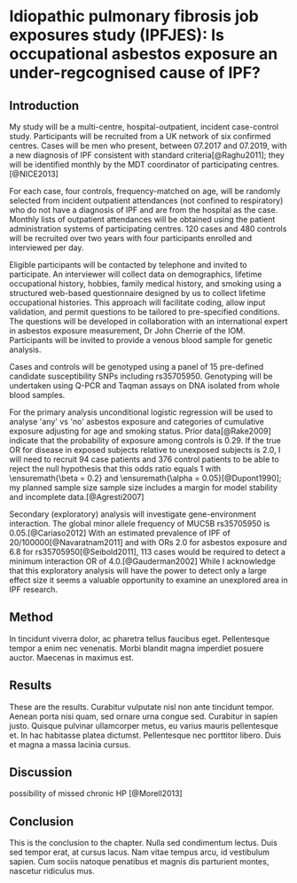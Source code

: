 # Idiopathic pulmonary fibrosis job exposures study (IPFJES): Is occupational asbestos exposure an under-regcognised cause of IPF?

## Introduction

My study will be a multi-centre, hospital-outpatient, incident case-control study. Participants will be recruited from a UK network of six confirmed centres. Cases will be men who present, between 07.2017 and 07.2019, with a new diagnosis of IPF consistent with standard criteria[@Raghu2011]; they will be identified monthly by the MDT coordinator of participating centres.[@NICE2013]

For each case, four controls, frequency-matched on age, will be randomly selected from incident outpatient attendances (not confined to respiratory) who do not have a diagnosis of IPF and are from the hospital as the case. Monthly lists of outpatient attendances will be obtained using the patient administration systems of participating centres. 120 cases and 480 controls will be recruited over two years with four participants enrolled and interviewed per day. 

Eligible participants will be contacted by telephone and invited to participate. An interviewer will collect data on demographics, lifetime occupational history, hobbies, family medical history, and smoking using a structured web-based questionnaire designed by us to collect lifetime occupational histories. This approach will facilitate coding, allow input validation, and permit questions to be tailored to pre-specified conditions. The questions will be developed in collaboration with an international expert in asbestos exposure measurement, Dr John Cherrie of the IOM. Participants will be invited to provide a venous blood sample for genetic analysis. 

Cases and controls will be genotyped using a panel of 15 pre-defined candidate susceptibility SNPs including rs35705950. Genotyping will be undertaken using Q-PCR and Taqman assays on DNA isolated from whole blood samples.

For the primary analysis unconditional logistic regression will be used to analyse 'any' vs 'no' asbestos exposure and categories of cumulative exposure adjusting for age and smoking status. Prior data[@Rake2009] indicate that the probability of exposure among controls is 0.29.  If the true OR for disease in exposed subjects relative to unexposed subjects is 2.0, I will need to recruit 94 case patients and 376 control patients to be able to reject the null hypothesis that this odds ratio equals 1 with \ensuremath{\beta = 0.2} and \ensuremath{\alpha = 0.05}[@Dupont1990]; my planned sample size sample size includes a margin for model stability and incomplete data.[@Agresti2007]

Secondary (exploratory) analysis will investigate gene-environment interaction. The global minor allele frequency of MUC5B rs35705950 is 0.05.[@Cariaso2012] With an estimated prevalence of IPF of 20/100000[@Navaratnam2011] and with ORs 2.0 for asbestos exposure and 6.8 for rs35705950[@Seibold2011], 113 cases would be required to detect a minimum interaction OR of 4.0.[@Gauderman2002] While I acknowledge that this exploratory analysis will have the power to detect only a large effect size it seems a valuable opportunity to examine an unexplored area in IPF research.

## Method

<!--
https://journals.lww.com/epidem/Abstract/1999/03000/Case_Only_Design_to_Measure_Gene_Gene_Interaction_.14.aspx#pdf-link

https://academic.oup.com/ije/article/40/5/1329/657226

list of wood exposed socs paul from sinonasal cancer
buckinghamshire
?http://www.hse.gov.uk/research/rrpdf/rr933.pdf
-->

In tincidunt viverra dolor, ac pharetra tellus faucibus eget. Pellentesque tempor a enim nec venenatis. Morbi blandit magna imperdiet posuere auctor. Maecenas in maximus est.


<!-- 
Comments can be added like this.
--> 

## Results

These are the results. Curabitur vulputate nisl non ante tincidunt tempor. Aenean porta nisi quam, sed ornare urna congue sed. Curabitur in sapien justo. Quisque pulvinar ullamcorper metus, eu varius mauris pellentesque et. In hac habitasse platea dictumst. Pellentesque nec porttitor libero. Duis et magna a massa lacinia cursus.

## Discussion

possibility of missed chronic HP [@Morell2013]

## Conclusion

This is the conclusion to the chapter. Nulla sed condimentum lectus. Duis sed tempor erat, at cursus lacus. Nam vitae tempus arcu, id vestibulum sapien. Cum sociis natoque penatibus et magnis dis parturient montes, nascetur ridiculus mus.






